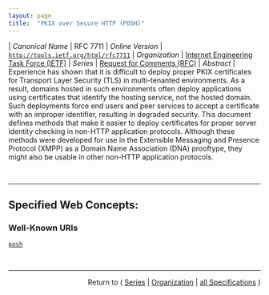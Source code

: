 ```yaml
---
layout: page
title:  "PKIX over Secure HTTP (POSH)"
---
```


| *Canonical Name* | RFC 7711
| *Online Version* | [`http://tools.ietf.org/html/rfc7711`](http://tools.ietf.org/html/rfc7711)
| *Organization* | [Internet Engineering Task Force (IETF)](..  "List of specification series by this organization")
| *Series* | [Request for Comments (RFC)](.  "List of specifications in this series")
| *Abstract* | Experience has shown that it is difficult to deploy proper PKIX certificates for Transport Layer Security (TLS) in multi-tenanted environments. As a result, domains hosted in such environments often deploy applications using certificates that identify the hosting service, not the hosted domain. Such deployments force end users and peer services to accept a certificate with an improper identifier, resulting in degraded security. This document defines methods that make it easier to deploy certificates for proper server identity checking in non-HTTP application protocols. Although these methods were developed for use in the Extensible Messaging and Presence Protocol (XMPP) as a Domain Name Association (DNA) prooftype, they might also be usable in other non-HTTP application protocols.

<br/>
<hr/>

## Specified Web Concepts:

### Well-Known URIs

[`posh`](/concepts/well-known-uri/posh "The suffix &#34;posh&#34; is expected to be followed by an additional path component consisting of a service name (say, &#34;spice&#34;) and a file extension of &#34;.json&#34;, resulting in a full path of, for instance, &#34;/.well-known/posh/spice.json&#34;. Registration of service names shall be requested by developers of the relevant application protocols.")



<br/>
<hr/>

<p style="text-align: right">Return to ( <a href="./">Series</a> | <a href="../">Organization</a> | <a href="../../">all Specifications</a> )</p>